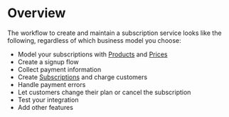 # Overview

The workflow to create and maintain a subscription service looks like the following, regardless of which business model you choose:

- Model your subscriptions with [Products](/docs/api/products) and [Prices](/docs/api/prices)
- Create a signup flow
- Collect payment information
- Create [Subscriptions](/docs/api/subscriptions) and charge customers
- Handle payment errors
- Let customers change their plan or cancel the subscription
- Test your integration
- Add other features

